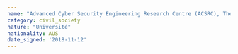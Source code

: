 ```yaml
---
name: "Advanced Cyber Security Engineering Research Centre (ACSRC), The University of Newcastle"
category: civil_society
nature: "Université"
nationality: AUS
date_signed: '2018-11-12'
---
```

    